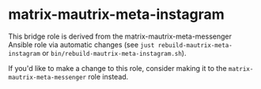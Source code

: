 <!--
SPDX-FileCopyrightText: 2024 Slavi Pantaleev

SPDX-License-Identifier: AGPL-3.0-or-later
-->

# matrix-mautrix-meta-instagram

This bridge role is derived from the matrix-mautrix-meta-messenger Ansible role via automatic changes (see `just rebuild-mautrix-meta-instagram` or `bin/rebuild-mautrix-meta-instagram.sh`).

If you'd like to make a change to this role, consider making it to the `matrix-mautrix-meta-messenger` role instead.
